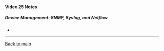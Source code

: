 #### Video 25 Notes

##### Device Management: SNMP, Syslog, and Netflow
- 

---

[Back to main](https://github.com/rot0xd/CBTNuggets/blob/master/CCNA/ICND-2/README.md)

